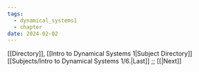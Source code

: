 ```yaml
---
tags:
  - dynamical_systems1
  - chapter
date: 2024-02-02
---
```

[[Directory]], [[Intro to Dynamical Systems 1|Subject Directory]]
[[Subjects/Intro to Dynamical Systems 1/6.|Last]] ;; [[|Next]]
# 
## 
###
